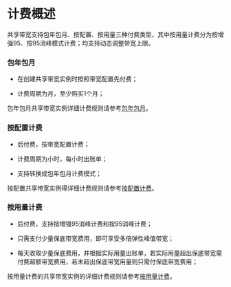 # 计费概述

共享带宽支持包年包月、按配置、按用量三种付费类型，其中按用量计费分为按增强95、按95消峰模式计费；均支持动态调整带宽上限。

### 包年包月

- 在创建共享带宽实例时按照带宽配置先付费；

- 计费周期为月，至少购买1个月；

包年包月共享带宽实例详细计费规则请参考[包年包月]()。



### 按配置计费

- 后付费，按带宽配置计费；

- 计费周期为小时，每小时出账单；

- 支持转换成包年包月计费模式；


按配置共享带宽实例得详细计费规则请参考[按配置计费]()。


### 按用量计费

- 后付费，支持按增强95消峰计费和按95消峰计费；

- 只需支付少量保底带宽费用，即可享受多倍弹性峰值带宽；

- 每天收取少量保底费用，并根据实际用量出账单，若实际用量超出保底带宽需付费超额带宽费用，若未超出保底带宽用量则只需付保底带宽费用；

按用量计费的共享带宽实例的详细计费规则请参考[按用量计费]()。
